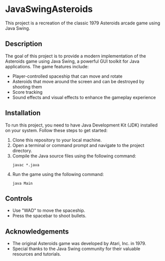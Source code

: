 # JavaSwingAsteroids

This project is a recreation of the classic 1979 Asteroids arcade game using Java Swing.

## Description

The goal of this project is to provide a modern implementation of the Asteroids game using Java Swing, a powerful GUI toolkit for Java applications. The game features include:

- Player-controlled spaceship that can move and rotate
- Asteroids that move around the screen and can be destroyed by shooting them
- Score tracking
- Sound effects and visual effects to enhance the gameplay experience

## Installation

To run this project, you need to have Java Development Kit (JDK) installed on your system. Follow these steps to get started:

1. Clone this repository to your local machine.
2. Open a terminal or command prompt and navigate to the project directory.
3. Compile the Java source files using the following command:
    ```
    javac *.java
    ```
4. Run the game using the following command:
    ```
    java Main
    ```

## Controls

- Use "WAD" to move the spaceship.
- Press the spacebar to shoot bullets.

## Acknowledgements

- The original Asteroids game was developed by Atari, Inc. in 1979.
- Special thanks to the Java Swing community for their valuable resources and tutorials.
